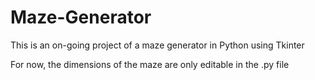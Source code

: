 # Maze-Generator
This is an on-going project of a maze generator in Python using Tkinter

For now, the dimensions of the maze are only editable in the .py file
